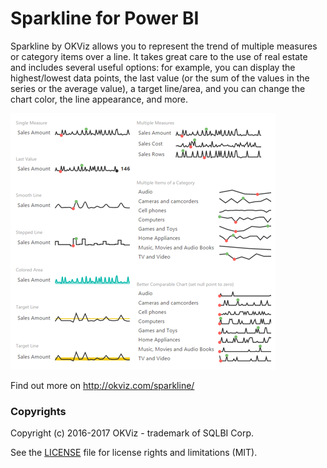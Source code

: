 # Sparkline for Power BI

Sparkline by OKViz allows you to represent the trend of multiple measures or category items over a line. It takes great care to the use of real estate and includes several useful options: for example, you can display the highest/lowest data points, the last value (or the sum of the values in the series or the average value), a target line/area, and you can change the chart color, the line appearance, and more.

![alt tag](screenshot.png)

Find out more on http://okviz.com/sparkline/


### Copyrights

Copyright (c) 2016-2017 OKViz - trademark of SQLBI Corp.

See the [LICENSE](/LICENSE) file for license rights and limitations (MIT).